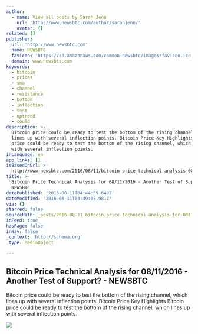```yaml
---
author:
  - name: View all posts by Sarah Jenn
    url: 'http://www.newsbtc.com/author/sarahjenn/'
    avatar: {}
related: []
publisher:
  url: 'http://www.newsbtc.com'
  name: NEWSBTC
  favicon: 'https://s3.amazonaws.com/common-newsbtc/images/favicon.ico'
  domain: www.newsbtc.com
keywords:
  - bitcoin
  - prices
  - sma
  - channel
  - resistance
  - bottom
  - inflection
  - test
  - uptrend
  - could
description: >-
  Bitcoin price could be ready to test the bottom of the rising channel, which
  lines up with several inflection points. Bitcoin Price Key Highlights Bitcoin
  price could be ready to test the bottom of the rising channel, which lines up
  with several inflection points.
inLanguage: en
app_links: []
isBasedOnUrl: >-
  http://www.newsbtc.com/2016/08/11/bitcoin-price-technical-analysis-08112016-another-test-support/
title: >-
  Bitcoin Price Technical Analysis for 08/11/2016 - Another Test of Support? -
  NEWSBTC
datePublished: '2016-08-11T04:44:59.649Z'
dateModified: '2016-08-11T03:49:05.981Z'
via: {}
starred: false
sourcePath: _posts/2016-08-11-bitcoin-price-technical-analysis-for-08112016-another-te.md
inFeed: true
hasPage: false
inNav: false
_context: 'http://schema.org'
_type: MediaObject

---
```

<article style=""><h1>Bitcoin Price Technical Analysis for 08/11/2016 - Another Test of Support? - NEWSBTC</h1><p>Bitcoin price could be ready to test the bottom of the rising channel, which lines up with several inflection points. Bitcoin Price Key Highlights Bitcoin price could be ready to test the bottom of the rising channel, which lines up with several inflection points.</p><img src="http://s3.amazonaws.com/main-newsbtc-images/2016/08/11042318/160811_bitcoin.png" /></article>